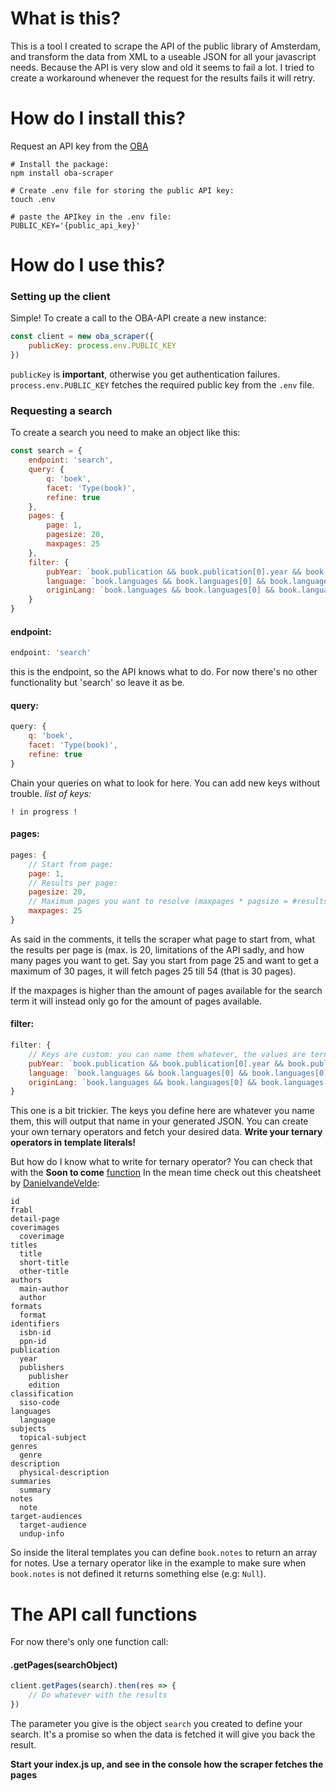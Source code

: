 # What is this?
This is a tool I created to scrape the API of the public library of Amsterdam, and transform the data from XML to a useable JSON for all your javascript needs. Because the API is very slow and old it seems to fail a lot. I tried to create a workaround whenever the request for the results fails it will retry.

# How do I install this?
Request an API key from the [OBA](https://www.oba.nl/oba/english.html)

```
# Install the package:
npm install oba-scraper

# Create .env file for storing the public API key:
touch .env

# paste the APIkey in the .env file:
PUBLIC_KEY='{public_api_key}'
```

# How do I use this?

### Setting up the client
Simple! To create a call to the OBA-API create a new instance:
```javascript
const client = new oba_scraper({
	publicKey: process.env.PUBLIC_KEY
})
```

`publicKey` is **important**, otherwise you get authentication failures.
`process.env.PUBLIC_KEY` fetches the required public key from the `.env` file.

### Requesting a search
To create a search you need to make an object like this:
```javascript
const search = {
	endpoint: 'search',
	query: {
		q: 'boek',
		facet: 'Type(book)',
		refine: true
	},
	pages: {
		page: 1,
		pagesize: 20,
		maxpages: 25
    },
    filter: {
        pubYear: `book.publication && book.publication[0].year && book.publication[0].year[0]['_'] ? book.publication[0].year[0]['_'] : null`,
        language: `book.languages && book.languages[0] && book.languages[0].language && book.languages[0].language[0] ? book.languages[0].language[0]['_'] : null`,
        originLang: `book.languages && book.languages[0] && book.languages[0]['original-language'] ? book.languages[0]['original-language'][0]['_'] : null`
    }
}
```

#### endpoint:
```javascript
endpoint: 'search'
```
this is the endpoint, so the API knows what to do. For now there's no other functionality but 'search' so leave it as be.

#### query:
```javascript
query: {
    q: 'boek',
    facet: 'Type(book)',
    refine: true
}
```
Chain your queries on what to look for here. You can add new keys without trouble. 
*list of keys:*
```
! in progress !
```

#### pages:
```javascript
pages: {
    // Start from page:
    page: 1,
    // Results per page:
    pagesize: 20,
    // Maximum pages you want to resolve (maxpages * pagsize = #results)
    maxpages: 25
}
```
As said in the comments, it tells the scraper what page to start from, what the results per page is (max. is 20, limitations of the API sadly, and how many pages you want to get. Say you start from page 25 and want to get a maximum of 30 pages, it will fetch pages 25 till 54 (that is 30 pages).

If the maxpages is higher than the amount of pages available for the search term it will instead only go for the amount of pages available.

#### filter:
```javascript
filter: {
    // Keys are custom: you can name them whatever, the values are ternary operators that failsafe if a value exists or not.
    pubYear: `book.publication && book.publication[0].year && book.publication[0].year[0]['_'] ? book.publication[0].year[0]['_'] : null`,
    language: `book.languages && book.languages[0] && book.languages[0].language && book.languages[0].language[0] ? book.languages[0].language[0]['_'] : null`,
    originLang: `book.languages && book.languages[0] && book.languages[0]['original-language'] ? book.languages[0]['original-language'][0]['_'] : null`
}
```
This one is a bit trickier. The keys you define here are whatever you name them, this will output that name in your generated JSON. You can create your own ternary operators and fetch your desired data. **Write your ternary operators in template literals!**

But how do I know what to write for ternary operator? You can check that with the **Soon to come** [function](#showFormat)
In the mean time check out this cheatsheet by [DanielvandeVelde](https://github.com/DanielvandeVelde):
```
id
frabl
detail-page
coverimages
  coverimage
titles
  title 
  short-title
  other-title
authors 
  main-author
  author 
formats
  format
identifiers
  isbn-id
  ppn-id
publication 
  year
  publishers
    publisher
    edition 
classification
  siso-code 
languages 
  language
subjects
  topical-subject 
genres
  genre 
description 
  physical-description
summaries 
  summary
notes 
  note
target-audiences
  target-audience
  undup-info
```

So inside the literal templates you can define `book.notes` to return an array for notes. Use a ternary operator like in the example to make sure when `book.notes` is not defined it returns something else (e.g: `Null`).

# The API call functions
For now there's only one function call:

#### .getPages(searchObject)
```javascript
client.getPages(search).then(res => {
    // Do whatever with the results
})
```
The parameter you give is the object `search` you created to define your search. It's a promise so when the data is fetched it will give you back the result. 

**Start your index.js up, and see in the console how the scraper fetches the pages**

